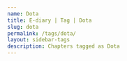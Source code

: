 ```yaml
---
name: Dota
title: E-diary | Tag | Dota
slug: dota
permalink: /tags/dota/
layout: sidebar-tags
description: Chapters tagged as Dota
---
```


